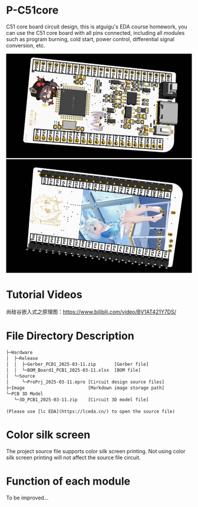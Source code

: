 # P-C51core
C51 core board circuit design, this is atguigu's EDA course homework, you can use the C51 core board with all pins connected, including all modules such as program burning, cold start, power control, differential signal conversion, etc.

![](Image/C51-v1.1-top.jpg)
![](Image/C51-v1.1-bottom.jpg)

# Tutorial Videos

尚硅谷嵌入式之原理图：https://www.bilibili.com/video/BV1AT421Y7DS/

# File Directory Description
```
├─Hardware
│  ├─Release
│  │  ├─Gerber_PCB1_2025-03-11.zip       [Gerber file]
│  │  └─BOM_Board1_PCB1_2025-03-11.xlsx  [BOM file]
│  └─Source
│     └─ProPrj_2025-03-11.epro [Circuit design source files]
├─Image                        [Markdown image storage path]
└─PCB 3D Model
   └─3D_PCB1_2025-03-11.zip    [Circuit 3D model file]

(Please use [lc EDA](https://lceda.cn/) to open the source file)
```

# Color silk screen

The project source file supports color silk screen printing. Not using color silk screen printing will not affect the source file circuit.

# Function of each module

To be improved...